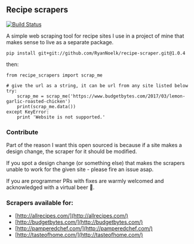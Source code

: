 ## Recipe scrapers

[![Build Status](https://travis-ci.org/hhursev/recipe-scraper.svg?branch=master)](https://travis-ci.org/hhursev/recipe-scraper)

A simple web scraping tool for recipe sites I use in a project of mine that makes sense to live as
a separate package.

    pip install git+git://github.com/RyanNoelk/recipe-scraper.git@1.0.4

then:

    from recipe_scrapers import scrap_me

    # give the url as a string, it can be url from any site listed below
    try:
        scrap_me = scrap_me('https://www.budgetbytes.com/2017/03/lemon-garlic-roasted-chicken')
        print(scrap_me.data())
    except KeyError:
        print 'Website is not supported.'


### Contribute

Part of the reason I want this open sourced is because if a site makes a design change, the scraper
for it should be modified.

If you spot a design change (or something else) that makes the scrapers unable to work for the given
site - please fire an issue asap.

If you are programmer PRs with fixes are warmly welcomed and acknowledged with a virtual beer
 :beer:.


### Scrapers available for:

- [http://allrecipes.com/](http://allrecipes.com/)
- [http://budgetbytes.com/](http://budgetbytes.com/)
- [http://pamperedchef.com/](http://pamperedchef.com/)
- [http://tasteofhome.com/](http://tasteofhome.com/)
